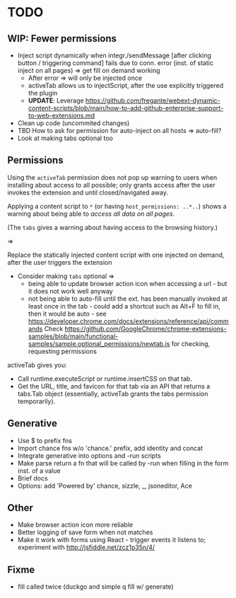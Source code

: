 # TODO

## WIP: Fewer permissions

* Inject script dynamically when integr./sendMessage [after clicking button / triggering command] fails due to conn. error
  (inst. of static inject on all pages) => get fill on demand working
  * After error => will only be injected once
  * activeTab allows us to injectScript, after the use explicitly triggered the plugin
  * **UPDATE**: Leverage https://github.com/fregante/webext-dynamic-content-scripts/blob/main/how-to-add-github-enterprise-support-to-web-extensions.md
* Clean up code (uncommited changes)
* TBD How to ask for permission for auto-inject on all hosts => auto-fill?
* Look at making tabs optional too 

## Permissions

Using the `activeTab` permission does not pop up warning to users when installing about access to all possible; only grants access after the user invokes the extension and until closed/navigated away.

Applying a content script to `*` (or having `host_permissions: ..*..`) shows a warning about being able to  _access all data on all pages_.

(The `tabs` gives a warning about having access to the browsing history.)

=>

Replace the statically injected content script with one injected on demand, after the user
triggers the extension

* Consider making `tabs` optional =>
  * being able to update browser action icon when accessing a url - but it does not work well anyway
  * not being able to auto-fill until the ext. has been manually invoked at least once in the tab - 
    could add a shortcut such as Alt+F to fill in, then it would be auto - see https://developer.chrome.com/docs/extensions/reference/api/commands
    Check https://github.com/GoogleChrome/chrome-extensions-samples/blob/main/functional-samples/sample.optional_permissions/newtab.js for
    checking, requesting permissions

activeTab gives you:

* Call runtime.executeScript or runtime.insertCSS on that tab.
* Get the URL, title, and favicon for that tab via an API that returns a tabs.Tab object (essentially, activeTab grants the tabs permission temporarily).

## Generative

* Use $ to prefix fns
* Import chance fns w/o 'chance.' prefix, add identity and concat
* Integrate generative into options and -run scripts
* Make parse return a fn that will be called by -run when filling in the form inst. of a value
* Brief docs
* Options: add 'Powered by' chance, sizzle, _, jsoneditor, Ace

## Other

* Make browser action icon more reliable
* Better logging of save form when not matches
* Make it work with forms using React - trigger events it listens to; experiment with http://jsfiddle.net/zcz1p35n/4/ 

## Fixme

* fill called twice (duckgo and simple q fill w/ generate)
